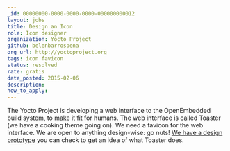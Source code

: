 ```yaml
---
_id: 00000000-0000-0000-0000-000000000012
layout: jobs
title: Design an Icon
role: Icon designer
organization: Yocto Project
github: belenbarrospena
org_url: http://yoctoproject.org
tags: icon favicon
status: resolved
rate: gratis
date_posted: 2015-02-06
description:
how_to_apply:
---
```


The Yocto Project is developing a web interface to the OpenEmbedded build system, to make it fit for humans. The web interface is called Toaster (we have a cooking theme going on). We need a favicon for the web interface. We are open to anything design-wise: go nuts! <a href="http://www.yoctoproject.org/toaster">We have a design prototype</a> you can check to get an idea of what Toaster does.
